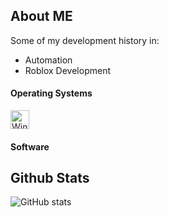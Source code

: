 
## About ME
Some of my development history in:
- Automation
- Roblox Development

#### Operating Systems
<p align="left">
	<img alt="Windows" width="30px" style="padding-right:10px;" src="https://cdn.jsdelivr.net/gh/devicons/devicon/icons/windows8/windows8-original.svg" />
</p>

#### Software
<p align="left">
  
</p>


## Github Stats
![GitHub stats](https://github-readme-stats.vercel.app/api?username=InfiniteVoid69&show_icons=true&theme=tokyonight)
